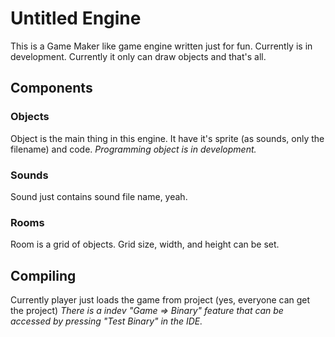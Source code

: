# Untitled Engine
This is a Game Maker like game engine written just for fun.
Currently is in development. Currently it only can draw objects and that's all.

## Components

### Objects
Object is the main thing in this engine.
It have it's sprite (as sounds, only the filename) and code.
*Programming object is in development.*
### Sounds
Sound just contains sound file name, yeah.
### Rooms
Room is a grid of objects.
Grid size, width, and height can be set.

## Compiling
Currently player just loads the game from project (yes, everyone can get the project)
*There is a indev "Game => Binary" feature that can be accessed by pressing "Test Binary" in the IDE.*


